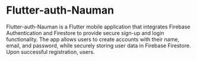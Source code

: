 # Flutter-auth-Nauman
Flutter-auth-Nauman is a Flutter mobile application that integrates Firebase Authentication and Firestore to provide secure sign-up and login functionality. The app allows users to create accounts with their name, email, and password, while securely storing user data in Firebase Firestore. Upon successful registration, users.
